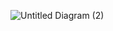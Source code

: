![Untitled Diagram (2)](https://user-images.githubusercontent.com/94363214/144373403-307dce6b-5a41-46b8-b853-9f90cefe598e.jpg)

